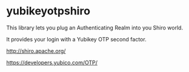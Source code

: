 # yubikeyotpshiro

This library lets you plug an Authenticating Realm into you Shiro world.
 
It provides your login with a Yubikey OTP second factor.
 
http://shiro.apache.org/

https://developers.yubico.com/OTP/


